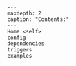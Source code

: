```{toctree}
---
maxdepth: 2
caption: "Contents:"
---
Home <self>
config
dependencies
triggers
examples
```

```{include} ../README.md
```
